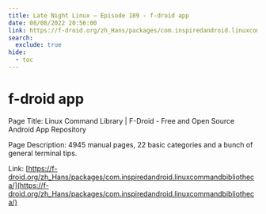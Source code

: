 ```yaml
---
title: Late Night Linux – Episode 189 - f-droid app
date: 08/08/2022 20:56:00
link: https://f-droid.org/zh_Hans/packages/com.inspiredandroid.linuxcommandbibliotheca/
search:
  exclude: true
hide:
  - toc
---
```


# f-droid app

Page Title: Linux Command Library | F-Droid - Free and Open Source Android App Repository

Page Description: 4945 manual pages, 22 basic categories and a bunch of general terminal tips. 

Link: [https://f-droid.org/zh_Hans/packages/com.inspiredandroid.linuxcommandbibliotheca/](https://f-droid.org/zh_Hans/packages/com.inspiredandroid.linuxcommandbibliotheca/)